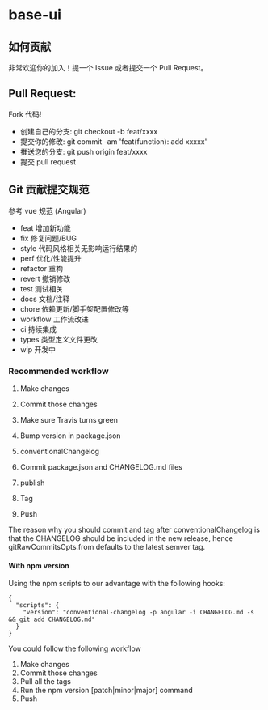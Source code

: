 # base-ui

## 如何贡献

非常欢迎你的加入！提一个 Issue 或者提交一个 Pull Request。

## Pull Request:

Fork 代码!

- 创建自己的分支: git checkout -b feat/xxxx
- 提交你的修改: git commit -am 'feat(function): add xxxxx'
- 推送您的分支: git push origin feat/xxxx
- 提交 pull request

## Git 贡献提交规范

参考 vue 规范 (Angular)

- feat 增加新功能
- fix 修复问题/BUG
- style 代码风格相关无影响运行结果的
- perf 优化/性能提升
- refactor 重构
- revert 撤销修改
- test 测试相关
- docs 文档/注释
- chore 依赖更新/脚手架配置修改等
- workflow 工作流改进
- ci 持续集成
- types 类型定义文件更改
- wip 开发中

### Recommended workflow

1. Make changes
2. Commit those changes
3. Make sure Travis turns green

4. Bump version in package.json
5. conventionalChangelog
6. Commit package.json and CHANGELOG.md files
7. publish

8. Tag
9. Push

The reason why you should commit and tag after conventionalChangelog is that the CHANGELOG should be included in the new release, hence gitRawCommitsOpts.from defaults to the latest semver tag.

#### With npm version

Using the npm scripts to our advantage with the following hooks:

```
{
  "scripts": {
    "version": "conventional-changelog -p angular -i CHANGELOG.md -s && git add CHANGELOG.md"
  }
}
```

You could follow the following workflow

1. Make changes
2. Commit those changes
3. Pull all the tags
4. Run the npm version [patch|minor|major] command
5. Push
